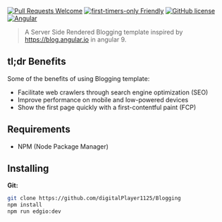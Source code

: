 [![Pull Requests Welcome](https://img.shields.io/badge/PRs-welcome-brightgreen.svg?style=flat)](http://makeapullrequest.com)
[![first-timers-only Friendly](https://img.shields.io/badge/first--timers--only-friendly-blue.svg)](http://www.firsttimersonly.com/)
[![GitHub license](https://img.shields.io/github/license/haccer/tweep.svg)](https://github.com/haccer/tweep/blob/master/LICENSE)
[![Angular](https://img.shields.io/badge/-Angular-Red)](https://angular.io/)

> A Server Side Rendered Blogging template inspired by https://blog.angular.io in angular 9.

## tl;dr Benefits

Some of the benefits of using Blogging template:

- Facilitate web crawlers through search engine optimization (SEO)
- Improve performance on mobile and low-powered devices
- Show the first page quickly with a first-contentful paint (FCP)

## Requirements

- NPM (Node Package Manager)

## Installing

**Git:**

```bash
git clone https://github.com/digitalPlayer1125/Blogging
npm install
npm run edgio:dev
```
